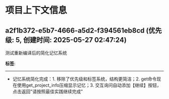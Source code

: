 # 项目上下文信息


## a2f1b372-e5b7-4666-a5d2-f394561eb8cd (优先级: 5, 创建时间: 2025-05-27 02:47:24)

测试重新编译后的简化记忆系统

**标签**: 

---
- 记忆系统简化完成：1. 移除了优先级和标签系统，结构更简洁；2. get命令现在使用get_project_info压缩显示记忆；3. 交互询问自动添加【继续】按钮，点击返回"请按照最佳实践继续完成"
